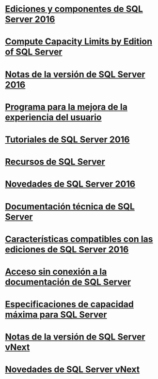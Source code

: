 # [Ediciones y componentes de SQL Server 2016](editions-and-components-of-sql-server-2016.md)
# [Compute Capacity Limits by Edition of SQL Server](compute-capacity-limits-by-edition-of-sql-server.md)
# [Notas de la versión de SQL Server 2016](sql-server-2016-release-notes.md)
# [Programa para la mejora de la experiencia del usuario](customer-experience-improvement-program-for-sql-server-data-tools.md)
# [Tutoriales de SQL Server 2016](tutorials-for-sql-server-2016.md)
# [Recursos de SQL Server](recursos-de-sql-server.md)
# [Novedades de SQL Server 2016](what-s-new-in-sql-server-2016.md)
# [Documentación técnica de SQL Server](documentación-técnica-de-sql-server.md)
# [Características compatibles con las ediciones de SQL Server 2016](características-compatibles-con-las-ediciones-de-sql-server-2016.md)
# [Acceso sin conexión a la documentación de SQL Server](sql-server-documentation-offline-access.md)
# [Especificaciones de capacidad máxima para SQL Server](maximum-capacity-specifications-for-sql-server.md)
# [Notas de la versión de SQL Server vNext](sql-server-vnext-release-notes.md)
# [Novedades de SQL Server vNext](what-s-new-in-sql-server-vnext.md)
